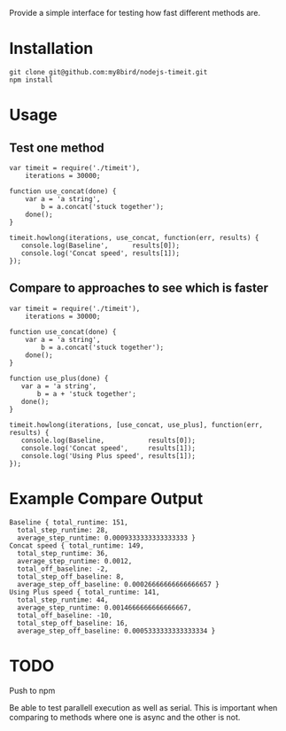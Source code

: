 Provide a simple interface for testing how fast different methods are.

Installation
============
    git clone git@github.com:my8bird/nodejs-timeit.git
    npm install


Usage
=====

Test one method
---------------

    var timeit = require('./timeit'),
        iterations = 30000;

    function use_concat(done) {
        var a = 'a string',
            b = a.concat('stuck together');
        done();
    }

    timeit.howlong(iterations, use_concat, function(err, results) {
       console.log(Baseline',      results[0]);
       console.log('Concat speed', results[1]);
    });


Compare to approaches to see which is faster
--------------------------------------------

    var timeit = require('./timeit'),
        iterations = 30000;

    function use_concat(done) {
        var a = 'a string',
            b = a.concat('stuck together');
        done();
    }

    function use_plus(done) {
       var a = 'a string',
           b = a + 'stuck together';
       done();
    }

    timeit.howlong(iterations, [use_concat, use_plus], function(err, results) {
       console.log(Baseline,           results[0]);
       console.log('Concat speed',     results[1]);
       console.log('Using Plus speed', results[1]);
    });


Example Compare Output
=============

    Baseline { total_runtime: 151,
      total_step_runtime: 28,
      average_step_runtime: 0.0009333333333333333 }
    Concat speed { total_runtime: 149,
      total_step_runtime: 36,
      average_step_runtime: 0.0012,
      total_off_baseline: -2,
      total_step_off_baseline: 8,
      average_step_off_baseline: 0.00026666666666666657 }
    Using Plus speed { total_runtime: 141,
      total_step_runtime: 44,
      average_step_runtime: 0.0014666666666666667,
      total_off_baseline: -10,
      total_step_off_baseline: 16,
      average_step_off_baseline: 0.0005333333333333334 }


TODO
====
Push to npm

Be able to test parallell execution as well as serial.  This is important when comparing to methods where one is async and the other is not.
